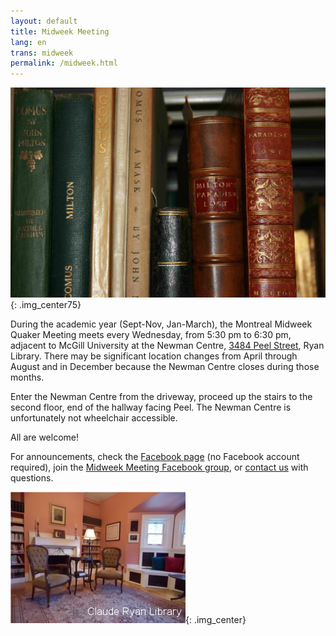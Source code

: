 ```yaml
---
layout: default
title: Midweek Meeting
lang: en
trans: midweek
permalink: /midweek.html
---
```

![Library books](/assets/images/Ryan-library_books.jpg){: .img_center75}

During the academic year (Sept-Nov, Jan-March), the Montreal Midweek Quaker Meeting meets every Wednesday, from 5:30 pm to 6:30 pm, adjacent to McGill University at the Newman Centre, [3484 Peel Street](https://goo.gl/maps/MeQqk7m8Hegzx9Sz8), <i class="fas fa-book"></i> Ryan Library. There may be significant location changes from April through August and in December because the Newman Centre closes during those months.

Enter the Newman Centre from the driveway, proceed up the stairs to the second floor, end of the hallway facing Peel. The Newman Centre is unfortunately not wheelchair accessible.

All are welcome!

For announcements, check the [Facebook page](https://www.facebook.com/MontrealQuakers) (no Facebook account required), join the [Midweek Meeting Facebook group](https://www.facebook.com/groups/mtlmidweek), or [contact us](contact.html) with questions.

![Ryan Library](/assets/images/ClaudeRyanLibrary.jpg){: .img_center}
